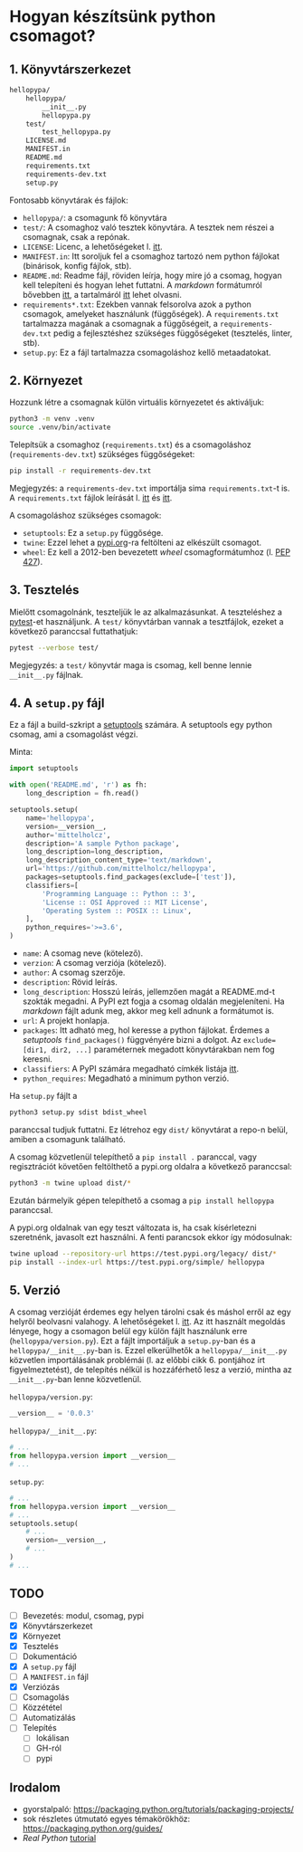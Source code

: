 # Hogyan készítsünk python csomagot?

## 1. Könyvtárszerkezet

```txt
hellopypa/
    hellopypa/
        __init__.py
        hellopypa.py
    test/
        test_hellopypa.py
    LICENSE.md
    MANIFEST.in
    README.md
    requirements.txt
    requirements-dev.txt
    setup.py
```

Fontosabb könyvtárak és fájlok:

- `hellopypa/`: a csomagunk fő könyvtára
- `test/`: A csomaghoz való tesztek könyvtára. A tesztek nem részei a csomagnak, csak a repónak.
- `LICENSE`: Licenc, a lehetőségeket l. [itt](https://choosealicense.com/).
- `MANIFEST.in`: Itt soroljuk fel a csomaghoz tartozó nem python fájlokat (binárisok, konfig fájlok, stb).
- `README.md`: Readme fájl, röviden leírja, hogy mire jó a csomag, hogyan kell telepíteni és hogyan lehet futtatni. A *markdown* formátumról bővebben [itt](https://guides.github.com/features/mastering-markdown/), a tartalmáról [itt](https://dbader.org/blog/write-a-great-readme-for-your-github-project) lehet olvasni.
- `requirements*.txt`: Ezekben vannak felsorolva azok a python csomagok, amelyeket használunk (függőségek). A `requirements.txt` tartalmazza magának a csomagnak a függőségeit, a `requirements-dev.txt` pedig a fejlesztéshez szükséges függőségeket (tesztelés, linter, stb).
- `setup.py`: Ez a fájl tartalmazza csomagoláshoz kellő metaadatokat.

## 2. Környezet

Hozzunk létre a csomagnak külön virtuális környezetet és aktiváljuk:

```sh
python3 -m venv .venv
source .venv/bin/activate
```

Telepítsük a csomaghoz (`requirements.txt`) és a csomagoláshoz (`requirements-dev.txt`) szükséges függőségeket:

```sh
pip install -r requirements-dev.txt
```

Megjegyzés: a `requirements-dev.txt` importálja sima `requirements.txt`-t is. A `requirements.txt` fájlok leírását l. [itt](https://pip.pypa.io/en/stable/reference/pip_install/#requirements-file-format) és [itt](https://pip.pypa.io/en/stable/user_guide/#requirements-files).

A csomagoláshoz szükséges csomagok:

- `setuptools`: Ez a `setup.py` függősége.
- `twine`: Ezzel lehet a [pypi.org](https://pypi.org/)-ra feltölteni az elkészült csomagot.
- `wheel`: Ez kell a 2012-ben bevezetett *wheel* csomagformátumhoz (l. [PEP 427](https://www.python.org/dev/peps/pep-0427/)).

## 3. Tesztelés

Mielőtt csomagolnánk, teszteljük le az alkalmazásunkat. A teszteléshez a [pytest](https://docs.pytest.org/en/latest/)-et használjunk. A `test/` könyvtárban vannak a tesztfájlok, ezeket a következő paranccsal futtathatjuk:

```sh
pytest --verbose test/
```

Megjegyzés: a `test/` könyvtár maga is csomag, kell benne lennie `__init__.py` fájlnak.

## 4. A `setup.py` fájl

Ez a fájl a build-szkript a [setuptools](https://setuptools.readthedocs.io/en/latest/) számára. A setuptools egy python csomag, ami a csomagolást végzi.

Minta:

```py
import setuptools

with open('README.md', 'r') as fh:
    long_description = fh.read()

setuptools.setup(
    name='hellopypa',
    version=__version__,
    author='mittelholcz',
    description='A sample Python package',
    long_description=long_description,
    long_description_content_type='text/markdown',
    url='https://github.com/mittelholcz/hellopypa',
    packages=setuptools.find_packages(exclude=['test']),
    classifiers=[
        'Programming Language :: Python :: 3',
        'License :: OSI Approved :: MIT License',
        'Operating System :: POSIX :: Linux',
    ],
    python_requires='>=3.6',
)
```

- `name`: A csomag neve (kötelező).
- `verzion`: A csomag verziója (kötelező).
- `author`: A csomag szerzője.
- `description`: Rövid leírás.
- `long_description`: Hosszú leírás, jellemzően magát a README.md-t szokták megadni. A PyPI ezt fogja a csomag oldalán megjeleníteni. Ha *markdown* fájlt adunk meg, akkor meg kell adnunk a formátumot is.
- `url`: A projekt honlapja.
- `packages`: Itt adható meg, hol keresse a python fájlokat. Érdemes a *setuptools* `find_packages()` függvényére bizni a dolgot. Az `exclude=[dir1, dir2, ...]` paraméternek megadott könyvtárakban nem fog keresni.
- `classifiers`: A PyPI számára megadható címkék listája [itt](https://pypi.org/classifiers/).
- `python_requires`: Megadható a minimum python verzió.

Ha `setup.py` fájlt a

```sh
python3 setup.py sdist bdist_wheel
```

paranccsal tudjuk futtatni. Ez létrehoz egy `dist/` könyvtárat a repo-n belül, amiben a csomagunk található.

A csomag közvetlenül telepíthető a `pip install .` paranccal, vagy regisztrációt követően feltölthető a pypi.org oldalra a következő paranccsal:

```sh
python3 -m twine upload dist/*
```

Ezután bármelyik gépen telepíthető a csomag a `pip install hellopypa` paranccsal.

A pypi.org oldalnak van egy teszt változata is, ha csak kísérletezni szeretnénk, javasolt ezt használni. A fenti parancsok ekkor így módosulnak:

```sh
twine upload --repository-url https://test.pypi.org/legacy/ dist/*
pip install --index-url https://test.pypi.org/simple/ hellopypa
```

## 5. Verzió

A csomag verzióját érdemes egy helyen tárolni csak és máshol erről az egy helyről beolvasni valahogy. A lehetőségeket l. [itt](https://packaging.python.org/guides/single-sourcing-package-version/). Az itt használt megoldás lényege, hogy a csomagon belül egy külön fájlt használunk erre (`hellopypa/version.py`). Ezt a fájlt importáljuk a `setup.py`-ban és a `hellopypa/__init__.py`-ban is. Ezzel elkerülhetők a `hellopypa/__init__.py` közvetlen importálásának problémái (l. az előbbi cikk 6. pontjához írt figyelmeztetést), de telepítés nélkül is hozzáférhető lesz a verzió, mintha az `__init__.py`-ban lenne közvetlenül.

`hellopypa/version.py`:

```py
__version__ = '0.0.3'
```

`hellopypa/__init__.py`:

```py
# ...
from hellopypa.version import __version__
# ...
```

`setup.py`:

```py
# ...
from hellopypa.version import __version__
# ...
setuptools.setup(
    # ...
    version=__version__,
    # ...
)
# ...
```

## TODO

- [ ] Bevezetés: modul, csomag, pypi
- [x] Könyvtárszerkezet
- [x] Környezet
- [x] Tesztelés
- [ ] Dokumentáció
- [x] A `setup.py` fájl
- [ ] A `MANIFEST.in` fájl
- [x] Verziózás
- [ ] Csomagolás
- [ ] Közzététel
- [ ] Automatizálás
- [ ] Telepítés
  - [ ] lokálisan
  - [ ] GH-ról
  - [ ] pypi

## Irodalom

- gyorstalpaló: <https://packaging.python.org/tutorials/packaging-projects/>
- sok részletes útmutató egyes témakörökhöz: <https://packaging.python.org/guides/>
- *Real Python* [tutorial](<https://realpython.com/pypi-publish-python-package/>)
